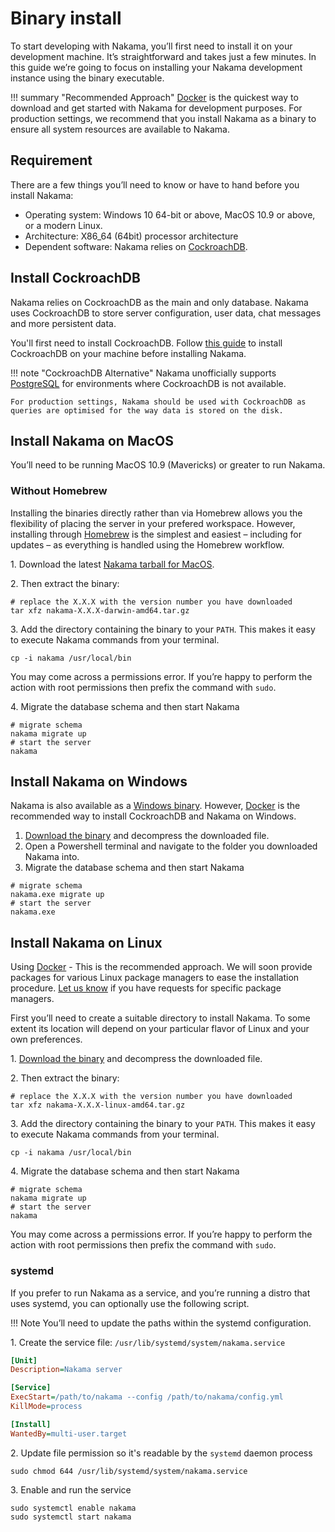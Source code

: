 # Binary install

To start developing with Nakama, you’ll first need to install it on your development machine. It’s straightforward and takes just a few minutes. In this guide we’re going to focus on installing your Nakama development instance using the binary executable.

!!! summary "Recommended Approach"
    [Docker](install-docker-quickstart.md) is the quickest way to download and get started with Nakama for development purposes. For production settings, we recommend that you install Nakama as a binary to ensure all system resources are available to Nakama.

## Requirement
There are a few things you’ll need to know or have to hand before you install Nakama:

- Operating system: Windows 10 64-bit or above, MacOS 10.9 or above, or a modern Linux.
- Architecture: X86_64 (64bit) processor architecture
- Dependent software: Nakama relies on [CockroachDB](https://cockroachlabs.com).

## Install CockroachDB

Nakama relies on CockroachDB as the main and only database. Nakama uses CockroachDB to store server configuration, user data, chat messages and more persistent data.

You'll first need to install CockroachDB. Follow [this guide](https://www.cockroachlabs.com/docs/stable/install-cockroachdb.html) to install CockroachDB on your machine before installing Nakama.

!!! note "CockroachDB Alternative"
    Nakama unofficially supports [PostgreSQL](https://www.postgresql.org/download/) for environments where CockroachDB is not available.

    For production settings, Nakama should be used with CockroachDB as queries are optimised for the way data is stored on the disk.

## Install Nakama on MacOS

You’ll need to be running MacOS 10.9 (Mavericks) or greater to run Nakama.

<!--
### Homebrew

Homebrew is a community-developed package manager for MacOS. If you’ve used `apt` or `yum` on Linux systems then you’ll find Homebrew to be familiar.

If this is your first time using Homebrew, take a look at [their website](http://brew.sh/) for installation instructions. Once you’ve installed Homebrew, follow the instructions below.

```shell fct_label="Shell"
# run our brew recipe to download the Nakama code and build the binary
brew install https://raw.githubusercontent.com/heroiclabs/nakama/master/install/local/nakama.rb
```

Now you have Nakama running and you’re ready to start developing.
-->

### Without Homebrew

Installing the binaries directly rather than via Homebrew allows you the flexibility of placing the server in your prefered workspace. However, installing through [Homebrew](#homebrew) is the simplest and easiest – including for updates – as everything is handled using the Homebrew workflow.

1\. Download the latest [Nakama tarball for MacOS](https://github.com/heroiclabs/nakama/releases/latest).

2\. Then extract the binary:

```shell fct_label="Shell"
# replace the X.X.X with the version number you have downloaded
tar xfz nakama-X.X.X-darwin-amd64.tar.gz
```

3\. Add the directory containing the binary to your `PATH`. This makes it easy to execute Nakama commands from your terminal.

```shell fct_label="Shell"
cp -i nakama /usr/local/bin
```

You may come across a permissions error. If you’re happy to perform the action with root permissions then prefix the command with `sudo`.

4\. Migrate the database schema and then start Nakama

```shell fct_label="Shell"
# migrate schema
nakama migrate up
# start the server
nakama
```

## Install Nakama on Windows

Nakama is also available as a [Windows binary](https://github.com/heroiclabs/nakama/releases/latest). However, [Docker](install-docker-quickstart.md) is the recommended way to install CockroachDB and Nakama on Windows.

1. [Download the binary](https://github.com/heroiclabs/nakama/releases/latest) and decompress the downloaded file.
2. Open a Powershell terminal and navigate to the folder you downloaded Nakama into.
3. Migrate the database schema and then start Nakama

```shell fct_label="Powershell"
# migrate schema
nakama.exe migrate up
# start the server
nakama.exe
```

## Install Nakama on Linux

Using [Docker](install-docker-quickstart.md) - This is the recommended approach. We will soon provide packages for various Linux package managers to ease the installation procedure. [Let us know](mailto:support@heroiclabs.com) if you have requests for specific package managers.

First you’ll need to create a suitable directory to install Nakama. To some extent its location will depend on your particular flavor of Linux and your own preferences.

1\. [Download the binary](https://github.com/heroiclabs/nakama/releases/latest) and decompress the downloaded file.

2\. Then extract the binary:

```shell fct_label="Shell"
# replace the X.X.X with the version number you have downloaded
tar xfz nakama-X.X.X-linux-amd64.tar.gz
```

3\. Add the directory containing the binary to your `PATH`. This makes it easy to execute Nakama commands from your terminal.

```shell fct_label="Shell"
cp -i nakama /usr/local/bin
```

4\. Migrate the database schema and then start Nakama

```shell fct_label="Shell"
# migrate schema
nakama migrate up
# start the server
nakama
```

You may come across a permissions error. If you’re happy to perform the action with root permissions then prefix the command with `sudo`.

### systemd

If you prefer to run Nakama as a service, and you’re running a distro that uses systemd, you can optionally use the following script.

!!! Note
    You’ll need to update the paths within the systemd configuration.

1\. Create the service file: `/usr/lib/systemd/system/nakama.service`
```ini fct_label="nakama.service"
[Unit]
Description=Nakama server

[Service]
ExecStart=/path/to/nakama --config /path/to/nakama/config.yml
KillMode=process

[Install]
WantedBy=multi-user.target
```

2\. Update file permission so it's readable by the `systemd` daemon process

```shell fct_label="Shell"
sudo chmod 644 /usr/lib/systemd/system/nakama.service
```

3\. Enable and run the service

```shell fct_label="Shell"
sudo systemctl enable nakama
sudo systemctl start nakama
```


